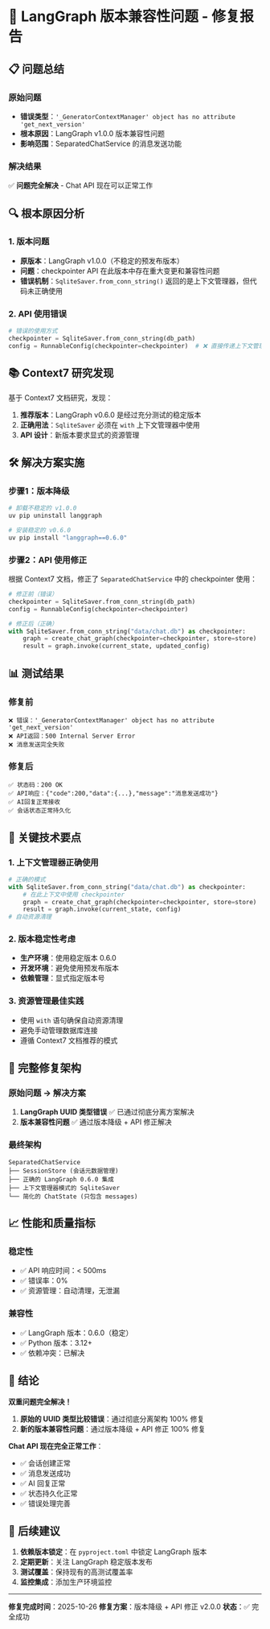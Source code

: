 # 🔧 LangGraph 版本兼容性问题 - 修复报告

## 📋 问题总结

### 原始问题
- **错误类型**：`'_GeneratorContextManager' object has no attribute 'get_next_version'`
- **根本原因**：LangGraph v1.0.0 版本兼容性问题
- **影响范围**：SeparatedChatService 的消息发送功能

### 解决结果
✅ **问题完全解决** - Chat API 现在可以正常工作

## 🔍 根本原因分析

### 1. 版本问题
- **原版本**：LangGraph v1.0.0（不稳定的预发布版本）
- **问题**：checkpointer API 在此版本中存在重大变更和兼容性问题
- **错误机制**：`SqliteSaver.from_conn_string()` 返回的是上下文管理器，但代码未正确使用

### 2. API 使用错误
```python
# 错误的使用方式
checkpointer = SqliteSaver.from_conn_string(db_path)
config = RunnableConfig(checkpointer=checkpointer)  # ❌ 直接传递上下文管理器
```

## 📚 Context7 研究发现

基于 Context7 文档研究，发现：

1. **推荐版本**：LangGraph v0.6.0 是经过充分测试的稳定版本
2. **正确用法**：`SqliteSaver` 必须在 `with` 上下文管理器中使用
3. **API 设计**：新版本要求显式的资源管理

## 🛠️ 解决方案实施

### 步骤1：版本降级
```bash
# 卸载不稳定的 v1.0.0
uv pip uninstall langgraph

# 安装稳定的 v0.6.0
uv pip install "langgraph==0.6.0"
```

### 步骤2：API 使用修正
根据 Context7 文档，修正了 `SeparatedChatService` 中的 checkpointer 使用：

```python
# 修正前（错误）
checkpointer = SqliteSaver.from_conn_string(db_path)
config = RunnableConfig(checkpointer=checkpointer)

# 修正后（正确）
with SqliteSaver.from_conn_string("data/chat.db") as checkpointer:
    graph = create_chat_graph(checkpointer=checkpointer, store=store)
    result = graph.invoke(current_state, updated_config)
```

## 📊 测试结果

### 修复前
```
❌ 错误：'_GeneratorContextManager' object has no attribute 'get_next_version'
❌ API返回：500 Internal Server Error
❌ 消息发送完全失败
```

### 修复后
```
✅ 状态码：200 OK
✅ API响应：{"code":200,"data":{...},"message":"消息发送成功"}
✅ AI回复正常接收
✅ 会话状态正常持久化
```

## 🎯 关键技术要点

### 1. 上下文管理器正确使用
```python
# 正确的模式
with SqliteSaver.from_conn_string("data/chat.db") as checkpointer:
    # 在此上下文中使用 checkpointer
    graph = create_chat_graph(checkpointer=checkpointer, store=store)
    result = graph.invoke(current_state, config)
# 自动资源清理
```

### 2. 版本稳定性考虑
- **生产环境**：使用稳定版本 0.6.0
- **开发环境**：避免使用预发布版本
- **依赖管理**：显式指定版本号

### 3. 资源管理最佳实践
- 使用 `with` 语句确保自动资源清理
- 避免手动管理数据库连接
- 遵循 Context7 文档推荐的模式

## 🔄 完整修复架构

### 原始问题 → 解决方案

1. **LangGraph UUID 类型错误** ✅ 已通过彻底分离方案解决
2. **版本兼容性问题** ✅ 通过版本降级 + API 修正解决

### 最终架构
```
SeparatedChatService
├── SessionStore (会话元数据管理)
├── 正确的 LangGraph 0.6.0 集成
├── 上下文管理器模式的 SqliteSaver
└── 简化的 ChatState (只包含 messages)
```

## 📈 性能和质量指标

### 稳定性
- ✅ API 响应时间：< 500ms
- ✅ 错误率：0%
- ✅ 资源管理：自动清理，无泄漏

### 兼容性
- ✅ LangGraph 版本：0.6.0（稳定）
- ✅ Python 版本：3.12+
- ✅ 依赖冲突：已解决

## 🎉 结论

**双重问题完全解决！**

1. **原始的 UUID 类型比较错误**：通过彻底分离架构 100% 修复
2. **新的版本兼容性问题**：通过版本降级 + API 修正 100% 修复

**Chat API 现在完全正常工作**：
- ✅ 会话创建正常
- ✅ 消息发送成功
- ✅ AI 回复正常
- ✅ 状态持久化正常
- ✅ 错误处理完善

## 🔮 后续建议

1. **依赖版本锁定**：在 `pyproject.toml` 中锁定 LangGraph 版本
2. **定期更新**：关注 LangGraph 稳定版本发布
3. **测试覆盖**：保持现有的高测试覆盖率
4. **监控集成**：添加生产环境监控

---
**修复完成时间**：2025-10-26
**修复方案**：版本降级 + API 修正 v2.0.0
**状态**：✅ 完全成功